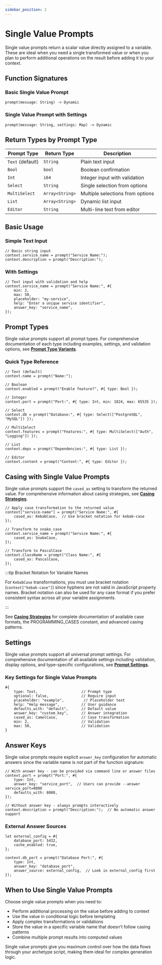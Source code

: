 ```yaml
---
sidebar_position: 2
---
```


# Single Value Prompts

Single value prompts return a scalar value directly assigned to a variable. These are ideal when you need a single transformed value or when you plan to perform additional operations on the result before adding it to your context.

## Function Signatures

### Basic Single Value Prompt

```rhai
prompt(message: String) -> Dynamic
```

### Single Value Prompt with Settings

```rhai
prompt(message: String, settings: Map) -> Dynamic
```

## Return Types by Prompt Type

| Prompt Type      | Return Type     | Description                      |
| ---------------- | --------------- | -------------------------------- |
| `Text` (default) | `String`        | Plain text input                 |
| `Bool`           | `bool`          | Boolean confirmation             |
| `Int`            | `i64`           | Integer input with validation    |
| `Select`         | `String`        | Single selection from options    |
| `MultiSelect`    | `Array<String>` | Multiple selections from options |
| `List`           | `Array<String>` | Dynamic list input               |
| `Editor`         | `String`        | Multi-line text from editor      |

## Basic Usage

### Simple Text Input
```rhai
// Basic string input
context.service_name = prompt("Service Name:");
context.description = prompt("Description:");
```

### With Settings
```rhai
// Text input with validation and help
context.service_name = prompt("Service Name:", #{
    min: 2,
    max: 50,
    placeholder: "my-service",
    help: "Enter a unique service identifier",
    answer_key: "service_name",
});
```

## Prompt Types

Single value prompts support all prompt types. For comprehensive documentation of each type including examples, settings, and validation options, see **[Prompt Type Variants](../prompt-types)**.

### Quick Type Reference
```rhai
// Text (default)
context.name = prompt("Name:");

// Boolean
context.enabled = prompt("Enable feature?", #{ type: Bool });

// Integer
context.port = prompt("Port:", #{ type: Int, min: 1024, max: 65535 });

// Select
context.db = prompt("Database:", #{ type: Select(["PostgreSQL", "MySQL"]) });

// MultiSelect
context.features = prompt("Features:", #{ type: MultiSelect(["Auth", "Logging"]) });

// List
context.deps = prompt("Dependencies:", #{ type: List });

// Editor
context.content = prompt("Content:", #{ type: Editor });
```

## Casing with Single Value Prompts

Single value prompts support the `cased_as` setting to transform the returned value. For comprehensive information about casing strategies, see **[Casing Strategies](../casing-strategies)**.

```rhai
// Apply case transformation to the returned value
context["service-name"] = prompt("Service Name:", #{
    cased_as: KebabCase,  // Use bracket notation for kebab-case
});

// Transform to snake_case
context.service_name = prompt("Service Name:", #{
    cased_as: SnakeCase,
});

// Transform to PascalCase
context.ClassName = prompt("Class Name:", #{
    cased_as: PascalCase,
});
```

:::tip Bracket Notation for Variable Names

For `KebabCase` transformations, you must use bracket notation (`context["kebab-case"]`) since hyphens are not valid in JavaScript property names. Bracket notation can also be used for any case format if you prefer consistent syntax across all your variable assignments.

:::

See **[Casing Strategies](../casing-strategies)** for complete documentation of available case formats, the PROGRAMMING_CASES constant, and advanced casing patterns.

## Settings

Single value prompts support all universal prompt settings. For comprehensive documentation of all available settings including validation, display options, and type-specific configurations, see **[Prompt Settings](../settings)**.

### Key Settings for Single Value Prompts
```rhai
#{  
    type: Text,                    // Prompt type
    optional: false,               // Require input
    placeholder: "example",         // Placeholder text
    help: "Help message",          // User guidance
    defaults_with: "default",      // Default value
    answer_key: "custom_key",      // Answer integration
    cased_as: CamelCase,           // Case transformation
    min: 2,                        // Validation
    max: 50,                       // Validation
}
```

## Answer Keys

Single value prompts require explicit `answer_key` configuration for automatic answers since the variable name is not part of the function signature:

```rhai
// With answer key - can be provided via command line or answer files
context.port = prompt("Port:", #{
    type: Int,
    answer_key: "service_port",  // Users can provide --answer service_port=8080
    defaults_with: 8080,
});

// Without answer key - always prompts interactively
context.description = prompt("Description:");  // No automatic answer support
```

### External Answer Sources

```rhai
let external_config = #{
    database_port: 5432,
    cache_enabled: true,
};

context.db_port = prompt("Database Port:", #{
    type: Int,
    answer_key: "database_port",
    answer_source: external_config,  // Look in external_config first
});
```

## When to Use Single Value Prompts

Choose single value prompts when you need to:

- Perform additional processing on the value before adding to context
- Use the value in conditional logic before templating
- Apply complex transformations or validations
- Store the value in a specific variable name that doesn't follow casing patterns
- Combine multiple prompt results into computed values

Single value prompts give you maximum control over how the data flows through your archetype script, making them ideal for complex generation logic.
